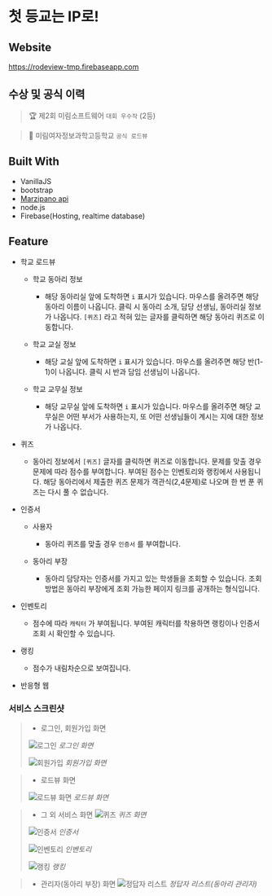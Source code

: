 # 첫 등교는 IP로!

## Website
https://rodeview-tmp.firebaseapp.com

## 수상 및 공식 이력

> 🏆 제2회 미림소프트웨어 ``` 대회 우수작 ``` (2등)

> 🏫 미림여자정보과학고등학교 ``` 공식 로드뷰 ```



## Built With

* VanillaJS
* bootstrap
* [Marzipano api](https://www.marzipano.net/)
* node.js
* Firebase(Hosting, realtime database)

## Feature

* 학교 로드뷰
   - 학교 동아리 정보
     - 해당 동아리실 앞에 도착하면 ``` i ``` 표시가 있습니다. 마우스를 올려주면 해당 동아리 이름이 나옵니다. 클릭 시 동아리 소개, 담당 선생님, 동아리실 정보가 나옵니다. ``` [퀴즈] ``` 라고 적혀 있는 글자를 클릭하면 해당 동아리 퀴즈로 이동합니다.
    
  - 학교 교실 정보
    - 해당 교실 앞에 도착하면 ``` i ``` 표시가 있습니다. 마우스를 올려주면 해당 반(1-1)이 나옵니다. 클릭 시 반과 담임 선생님이 나옵니다.
    
  - 학교 교무실 정보
    - 해당 교무실 앞에 도착하면 ``` i ``` 표시가 있습니다. 마우스를 올려주면 해당 교무실은 어떤 부서가 사용하는지, 또 어떤 선생님들이 계시는 지에 대한 정보가 나옵니다.
    
    
* 퀴즈
  - 동아리 정보에서 ``` [퀴즈] ``` 글자를 클릭하면 퀴즈로 이동합니다. 문제를 맞출 경우 문제에 따라 점수를 부여합니다. 부여된 점수는 인벤토리와 랭킹에서 사용됩니다. 해당 동아리에서 제출한 퀴즈 문제가 객관식(2,4문제)로 나오며 한 번 푼 퀴즈는 다시 풀 수 없습니다. 
  
* 인증서
  - 사용자
    - 동아리 퀴즈를 맞출 경우 ``` 인증서 ``` 를 부여합니다.
    
  - 동아리 부장
    - 동아리 담당자는 인증서를 가지고 있는 학생들을 조회할 수 있습니다. 조회 방법은 동아리 부장에게 조회 가능한 페이지 링크를 공개하는 형식입니다.
 
* 인벤토리 
  - 점수에 따라 ``` 캐릭터 ``` 가 부여됩니다. 부여된 캐릭터를 착용하면 랭킹이나 인증서 조회 시 확인할 수 있습니다.

* 랭킹
  - 점수가 내림차순으로 보여집니다. 

* 반응형 웹



### 서비스 스크린샷 

> * 로그인, 회원가입 화면
>
> ![로그인](https://user-images.githubusercontent.com/40289200/61191480-1bc38c80-a6e6-11e9-9b1e-8f2bea1d73ef.PNG)
> _로그인 화면_
>
> ![회원가입](https://user-images.githubusercontent.com/40289200/61191476-149c7e80-a6e6-11e9-9f87-5b0c52cbd361.PNG)
> _회원가입 화면_

> * 로드뷰 화면
> 
> ![로드뷰 화면](https://user-images.githubusercontent.com/40289200/61191450-dacb7800-a6e5-11e9-9856-a43bea89e296.PNG)
> _로드뷰 화면_

> * 그 외 서비스 화면
> ![퀴즈](https://user-images.githubusercontent.com/40289200/61191454-e028c280-a6e5-11e9-99fc-502b556fb5f6.PNG)
> _퀴즈 화면_
>
> ![인증서](https://user-images.githubusercontent.com/40289200/61191456-e3bc4980-a6e5-11e9-89ad-82259f0b2788.PNG)
> _인증서_
>
> ![인벤토리](https://user-images.githubusercontent.com/40289200/61197026-7d4b2180-a70d-11e9-9384-0434d4c6fe7a.PNG)
> _인벤토리_
>
> ![랭킹](https://user-images.githubusercontent.com/40289200/61191455-e159ef80-a6e5-11e9-8638-9468f956c539.PNG)
> _랭킹_

> * 관리자(동아리 부장) 화면
> ![정답자 리스트](https://user-images.githubusercontent.com/40289200/61231834-e1023880-a767-11e9-9d54-8194b8163b97.PNG)
> _정답자 리스트(동아리 관리자)_
